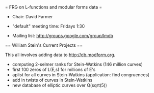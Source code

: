 = FRG on L-functions and modular forms data =

 * Chair: David Farmer

 * "default" meeting time: Fridays 1:30

 * Mailing list: http://groups.google.com/group/lmdb


== William Stein's Current Projects ==

This all involves adding data to http://db.modform.org. 

   * computing 2-selmer ranks for Stein-Watkins (146 million curves)
   * first 100 zeros of L(E,s) for millions of E's
   * aplist for all curves in Stein-Watkins   (application: find congruences)
   * add in twists of curves in Stein-Watkins 
   * new database of elliptic curves over Q(sqrt(5))
